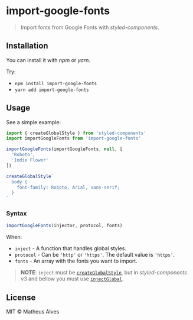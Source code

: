 # import-google-fonts

> Import fonts from Google Fonts with *styled-components*.

## Installation

You can install it with *npm* or *yarn*.

Try:

- `npm install import-google-fonts`
- `yarn add import-google-fonts`

## Usage

See a simple example:

```javascript
import { createGlobalStyle } from 'styled-components'
import importGoogleFonts from 'import-google-fonts'

importGoogleFonts(importGoogleFonts, null, [
  'Roboto',
  'Indie Flower'
])

createGlobalStyle`
  body {
    font-family: Roboto, Arial, sans-serif;
  }
`
```

### Syntax

```javascript
importGoogleFonts(injector, protocol, fonts)
```

When:

* `inject` - A function that handles global styles.
* `protocol` - Can be `'http'` or `'https'`. The default value is `'https'`.
* `fonts` - An array with the fonts you want to import.

> **NOTE**: `inject` must be [`createGlobalStyle`](https://www.styled-components.com/docs/api#createglobalstyle), but in *styled-components* v3 and bellow you must use [`injectGlobal`](https://www.styled-components.com/docs/api#deprecated-injectglobal).

## License

MIT &copy; Matheus Alves